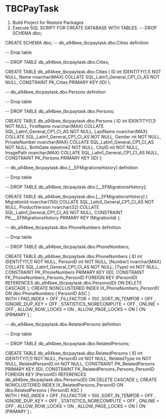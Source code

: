 # TBCPayTask
1. Build Project for Restore Packages
2. Execute SQL SCRIPT FOR CREATE DATABASE WITH TABLES.
-- DROP SCHEMA dbo;

CREATE SCHEMA dbo;
-- db_a94bee_tbcpaytask.dbo.Cities definition

-- Drop table

-- DROP TABLE db_a94bee_tbcpaytask.dbo.Cities;

CREATE TABLE db_a94bee_tbcpaytask.dbo.Cities (
	ID int IDENTITY(1,1) NOT NULL,
	Name nvarchar(MAX) COLLATE SQL_Latin1_General_CP1_CI_AS NOT NULL,
	CONSTRAINT PK_Cities PRIMARY KEY (ID)
);


-- db_a94bee_tbcpaytask.dbo.Persons definition

-- Drop table

-- DROP TABLE db_a94bee_tbcpaytask.dbo.Persons;

CREATE TABLE db_a94bee_tbcpaytask.dbo.Persons (
	ID int IDENTITY(1,1) NOT NULL,
	FirstName nvarchar(MAX) COLLATE SQL_Latin1_General_CP1_CI_AS NOT NULL,
	LastName nvarchar(MAX) COLLATE SQL_Latin1_General_CP1_CI_AS NOT NULL,
	Gender int NOT NULL,
	PrivateNumber nvarchar(MAX) COLLATE SQL_Latin1_General_CP1_CI_AS NOT NULL,
	BirthDate datetime2 NOT NULL,
	CityID int NOT NULL,
	ImagePath nvarchar(MAX) COLLATE SQL_Latin1_General_CP1_CI_AS NULL,
	CONSTRAINT PK_Persons PRIMARY KEY (ID)
);


-- db_a94bee_tbcpaytask.dbo.[__EFMigrationsHistory] definition

-- Drop table

-- DROP TABLE db_a94bee_tbcpaytask.dbo.[__EFMigrationsHistory];

CREATE TABLE db_a94bee_tbcpaytask.dbo.[__EFMigrationsHistory] (
	MigrationId nvarchar(150) COLLATE SQL_Latin1_General_CP1_CI_AS NOT NULL,
	ProductVersion nvarchar(32) COLLATE SQL_Latin1_General_CP1_CI_AS NOT NULL,
	CONSTRAINT PK___EFMigrationsHistory PRIMARY KEY (MigrationId)
);


-- db_a94bee_tbcpaytask.dbo.PhoneNumbers definition

-- Drop table

-- DROP TABLE db_a94bee_tbcpaytask.dbo.PhoneNumbers;

CREATE TABLE db_a94bee_tbcpaytask.dbo.PhoneNumbers (
	ID int IDENTITY(1,1) NOT NULL,
	PersonID int NOT NULL,
	[Number] nvarchar(MAX) COLLATE SQL_Latin1_General_CP1_CI_AS NOT NULL,
	[Type] int NOT NULL,
	CONSTRAINT PK_PhoneNumbers PRIMARY KEY (ID),
	CONSTRAINT FK_PhoneNumbers_Persons_PersonID FOREIGN KEY (PersonID) REFERENCES db_a94bee_tbcpaytask.dbo.Persons(ID) ON DELETE CASCADE
);
 CREATE NONCLUSTERED INDEX IX_PhoneNumbers_PersonID ON dbo.PhoneNumbers (  PersonID ASC  )  
	 WITH (  PAD_INDEX = OFF ,FILLFACTOR = 100  ,SORT_IN_TEMPDB = OFF , IGNORE_DUP_KEY = OFF , STATISTICS_NORECOMPUTE = OFF , ONLINE = OFF , ALLOW_ROW_LOCKS = ON , ALLOW_PAGE_LOCKS = ON  )
	 ON [PRIMARY ] ;


-- db_a94bee_tbcpaytask.dbo.RelatedPersons definition

-- Drop table

-- DROP TABLE db_a94bee_tbcpaytask.dbo.RelatedPersons;

CREATE TABLE db_a94bee_tbcpaytask.dbo.RelatedPersons (
	ID int IDENTITY(1,1) NOT NULL,
	PersonID int NOT NULL,
	RelatedType int NOT NULL,
	RelatedPersonID int NOT NULL,
	CONSTRAINT PK_RelatedPersons PRIMARY KEY (ID),
	CONSTRAINT FK_RelatedPersons_Persons_PersonID FOREIGN KEY (PersonID) REFERENCES db_a94bee_tbcpaytask.dbo.Persons(ID) ON DELETE CASCADE
);
 CREATE NONCLUSTERED INDEX IX_RelatedPersons_PersonID ON dbo.RelatedPersons (  PersonID ASC  )  
	 WITH (  PAD_INDEX = OFF ,FILLFACTOR = 100  ,SORT_IN_TEMPDB = OFF , IGNORE_DUP_KEY = OFF , STATISTICS_NORECOMPUTE = OFF , ONLINE = OFF , ALLOW_ROW_LOCKS = ON , ALLOW_PAGE_LOCKS = ON  )
	 ON [PRIMARY ] ;

